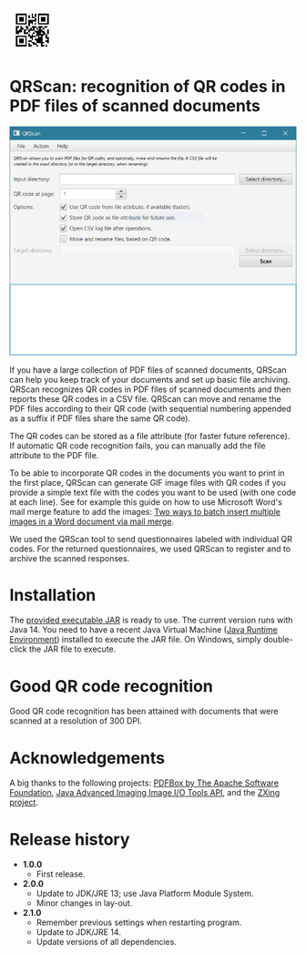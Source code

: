 ![QRScan](qrscan.png)
# QRScan: recognition of QR codes in PDF files of scanned documents

![QRScan screenshot main screen](qrscan_capture.png)

If you have a large collection of PDF files of scanned documents, QRScan can help you keep track of your documents and set up basic file archiving. QRScan recognizes QR codes in PDF files of scanned documents and then reports these QR codes in a CSV file. QRScan can move and rename the PDF files according to their QR code (with sequential numbering appended as a suffix if PDF files share the same QR code). 

The QR codes can be stored as a file attribute (for faster future reference). If automatic QR code recognition fails, you can manually add the file attribute to the PDF file. 

To be able to incorporate QR codes in the documents you want to print in the first place, QRScan can generate GIF image files with QR codes if you provide a simple text file with the codes you want to be used (with one code at each line). See for example this guide on how to use Microsoft Word's mail merge feature to add the images: [Two ways to batch insert multiple images in a Word document via mail merge](https://www.datanumen.com/blogs/2-ways-batch-insert-multiple-pictures-word-document-via-mail-merge/).

We used the QRScan tool to send questionnaires labeled with individual QR codes. For the returned questionnaires, we used QRScan to register and to archive the scanned responses.

# Installation
The [provided executable JAR](https://github.com/LS31/qrscan/releases) is ready to use. The current version runs with Java 14. You need to have a recent Java Virtual Machine ([Java Runtime Environment](https://java.com/en/download/)) installed to execute the JAR file. On Windows, simply double-click the JAR file to execute. 

# Good QR code recognition
Good QR code recognition has been attained with documents that were scanned at a resolution of 300 DPI. 

# Acknowledgements
A big thanks to the following projects: [PDFBox by The Apache Software Foundation](https://pdfbox.apache.org/), [Java Advanced Imaging Image I/O Tools API](https://github.com/jai-imageio/jai-imageio-jpeg2000), and the [ZXing project](https://github.com/zxing).

# Release history
* **1.0.0**
  * First release.
* **2.0.0**
  * Update to JDK/JRE 13; use Java Platform Module System.
  * Minor changes in lay-out.
* **2.1.0**
  * Remember previous settings when restarting program.
  * Update to JDK/JRE 14.
  * Update versions of all dependencies.
